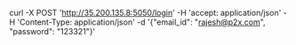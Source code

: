 curl -X POST 'http://35.200.135.8:5050/login' -H 'accept: application/json' -H 'Content-Type: application/json' -d '{"email_id": "rajesh@p2x.com", "password": "123321"}'
